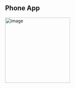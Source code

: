 ## Phone App
<img width="210" alt="image" src="https://github.com/demchko/PhoneApp/assets/79476755/0f73a560-86c3-421a-96ff-06533bb980ff">
